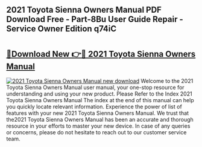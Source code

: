 ## 2021 Toyota Sienna Owners Manual PDF Download Free - Part-8Bu User Guide Repair - Service Owner Edition q74iC

# <h2><a href="http://bc26527.oget.top/?id=2021+Toyota+Sienna+Owners+Manual">🔗Download New 👉🔴 2021 Toyota Sienna Owners Manual</a></h2>

[![2021 Toyota Sienna Owners Manual new download](https://i.imgur.com/5g1atiW.png)](http://bc26527.oget.top/?id=2021+Toyota+Sienna+Owners+Manual)
Welcome to the 2021 Toyota Sienna Owners Manual user manual, your one-stop resource for understanding and using your new product. Please Refer to the Index 2021 Toyota Sienna Owners Manual The index at the end of this manual can help you quickly locate relevant information. Experience the power of list of features with your new 2021 Toyota Sienna Owners Manual. We trust that the2021 Toyota Sienna Owners Manual has been an accurate and thorough resource in your efforts to master your new device. In case of any queries or concerns, please do not hesitate to reach out to our customer service team.
